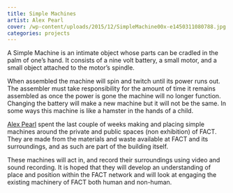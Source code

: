 ```yaml
---
title: Simple Machines
artist: Alex Pearl
cover: /wp-content/uploads/2015/12/SimpleMachine00x-e1450311080788.jpg
categories: projects
---
```

A Simple Machine is an intimate object whose parts can be cradled in the palm of one’s hand. It consists of a nine volt battery, a small motor, and a small object attached to the motor’s spindle.

When assembled the machine will spin and twitch until its power runs out. The assembler must take responsibility for the amount of time it remains assembled as once the power is gone the machine will no longer function. Changing the battery will make a new machine but it will not be the same. In some ways this machine is like a hamster in the hands of a child.

[Alex Pearl](http://alexpearl.miriadonline.info/) spent the last couple of weeks making and placing simple machines around the private and public spaces (non exhibition) of FACT. They are made from the materials and waste available at FACT and its surroundings, and as such are part of the building itself.

These machines will act in, and record their surroundings using video and sound recording. It is hoped that they will develop an understanding of place and position within the FACT network and will look at engaging the existing machinery of FACT both human and non-human.



<img class="ngg_displayed_gallery mceItem" src="http://flab.space/nextgen-attach_to_post/preview/id--826" alt="" data-mce-placeholder="1" />
